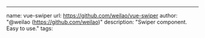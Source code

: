 ---
name: vue-swiper
url: https://github.com/weilao/vue-swiper
author: "@weilao (https://github.com/weilao)"
description: "Swiper component. Easy to use."
tags: